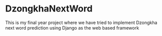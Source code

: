 # DzongkhaNextWord
This is my final year project where we have tried to implement Dzongkha next word prediction using Django as the web based framework
